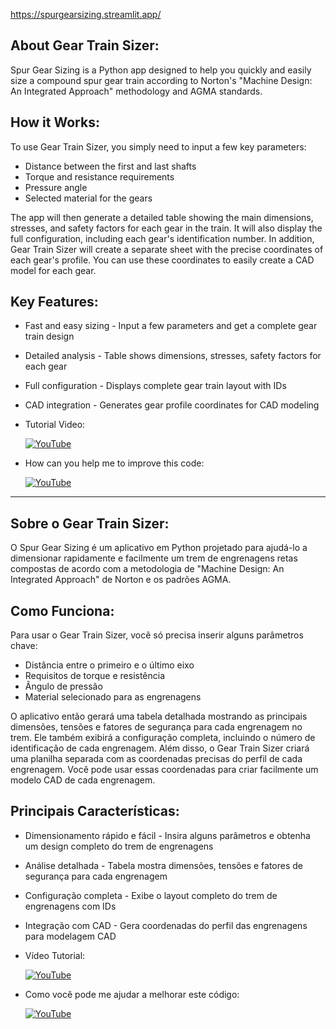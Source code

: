 https://spurgearsizing.streamlit.app/

## About Gear Train Sizer:

Spur Gear Sizing is a Python app designed to help you quickly and easily size a compound spur gear train according to Norton's "Machine Design: An Integrated Approach" methodology and AGMA standards.

## How it Works:

To use Gear Train Sizer, you simply need to input a few key parameters:
- Distance between the first and last shafts
- Torque and resistance requirements
- Pressure angle
- Selected material for the gears

The app will then generate a detailed table showing the main dimensions, stresses, and safety factors for each gear in the train. It will also display the full configuration, including each gear's identification number.
In addition, Gear Train Sizer will create a separate sheet with the precise coordinates of each gear's profile. You can use these coordinates to easily create a CAD model for each gear.

## Key Features:

- Fast and easy sizing - Input a few parameters and get a complete gear train design
- Detailed analysis - Table shows dimensions, stresses, safety factors for each gear
- Full configuration - Displays complete gear train layout with IDs
- CAD integration - Generates gear profile coordinates for CAD modeling

- Tutorial Video:

  [![YouTube](https://img.shields.io/badge/YouTube-FF0000?style=for-the-badge&logo=youtube&logoColor=white)](https://youtu.be/T1YwprHeOw4)

- How can you help me to improve this code:

  [![YouTube](https://img.shields.io/badge/YouTube-FF0000?style=for-the-badge&logo=youtube&logoColor=white)](https://www.youtube.com/watch?v=z66-aUrW6dE&t=58s)
  
---

## Sobre o Gear Train Sizer:

O Spur Gear Sizing é um aplicativo em Python projetado para ajudá-lo a dimensionar rapidamente e facilmente um trem de engrenagens retas compostas de acordo com a metodologia de "Machine Design: An Integrated Approach" de Norton e os padrões AGMA.

## Como Funciona:

Para usar o Gear Train Sizer, você só precisa inserir alguns parâmetros chave:
- Distância entre o primeiro e o último eixo
- Requisitos de torque e resistência
- Ângulo de pressão
- Material selecionado para as engrenagens

O aplicativo então gerará uma tabela detalhada mostrando as principais dimensões, tensões e fatores de segurança para cada engrenagem no trem. Ele também exibirá a configuração completa, incluindo o número de identificação de cada engrenagem. Além disso, o Gear Train Sizer criará uma planilha separada com as coordenadas precisas do perfil de cada engrenagem. Você pode usar essas coordenadas para criar facilmente um modelo CAD de cada engrenagem.

## Principais Características:

- Dimensionamento rápido e fácil - Insira alguns parâmetros e obtenha um design completo do trem de engrenagens
- Análise detalhada - Tabela mostra dimensões, tensões e fatores de segurança para cada engrenagem
- Configuração completa - Exibe o layout completo do trem de engrenagens com IDs
- Integração com CAD - Gera coordenadas do perfil das engrenagens para modelagem CAD

- Vídeo Tutorial:

  [![YouTube](https://img.shields.io/badge/YouTube-FF0000?style=for-the-badge&logo=youtube&logoColor=white)](https://youtu.be/T1YwprHeOw4)

- Como você pode me ajudar a melhorar este código:

  [![YouTube](https://img.shields.io/badge/YouTube-FF0000?style=for-the-badge&logo=youtube&logoColor=white)](https://www.youtube.com/watch?v=z66-aUrW6dE&t=58s)


